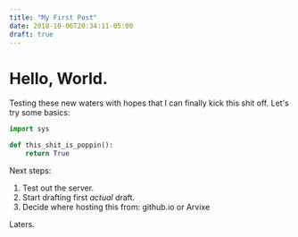 ```yaml
---
title: "My First Post"
date: 2018-10-06T20:34:11-05:00
draft: true
---
```


# Hello, World.

Testing these new waters with hopes that I can finally kick this shit off. Let's try some
basics:

```python
import sys

def this_shit_is_poppin():
    return True
```

Next steps:

1. Test out the server.
2. Start drafting first _actual_ draft.
3. Decide where hosting this from: github.io or Arvixe

Laters.
